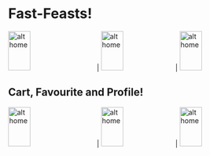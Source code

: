 # Fast-Feasts!

<img src="https://user-images.githubusercontent.com/68494371/221428988-837a7512-4294-4f44-bb8c-31bbee15bc3e.png" alt="alt home" style="width:30%;height:80;margin-right: 25px"> |
<img src="https://user-images.githubusercontent.com/68494371/221428993-889e0234-e257-4896-8be6-dba72db92391.png" alt="alt home" style="width:30%;height:80">|
<img src="https://user-images.githubusercontent.com/68494371/221429012-0d032664-3884-45e5-947d-439654435576.png" alt="alt home" style="width:30%;height:80">
## Cart, Favourite and Profile!
<img src="https://user-images.githubusercontent.com/68494371/221428981-edc6f295-82ce-45de-b4e9-54a69319f908.png" alt="alt home" style="width:30%;height:80;margin-right: 25px"> |
<img src="https://user-images.githubusercontent.com/68494371/221428983-79af0ce7-37d8-46cc-89b9-9f447c5e9612.png" alt="alt home" style="width:30%;height:80">|
<img src="https://user-images.githubusercontent.com/68494371/221428986-f49de71f-9a90-4075-abad-ceb13103a3b1.png" alt="alt home" style="width:30%;height:80">


